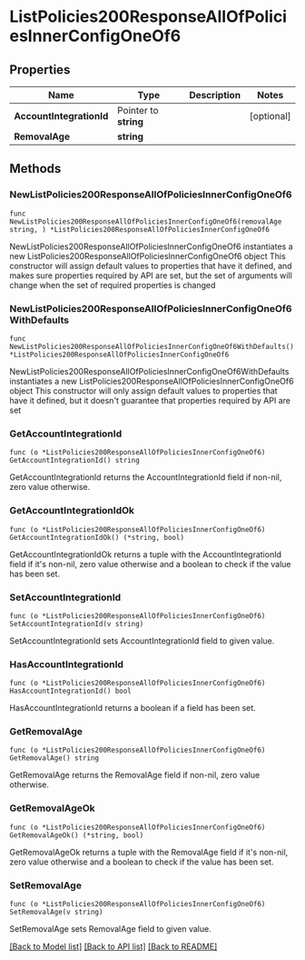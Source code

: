 # ListPolicies200ResponseAllOfPoliciesInnerConfigOneOf6

## Properties

Name | Type | Description | Notes
------------ | ------------- | ------------- | -------------
**AccountIntegrationId** | Pointer to **string** |  | [optional] 
**RemovalAge** | **string** |  | 

## Methods

### NewListPolicies200ResponseAllOfPoliciesInnerConfigOneOf6

`func NewListPolicies200ResponseAllOfPoliciesInnerConfigOneOf6(removalAge string, ) *ListPolicies200ResponseAllOfPoliciesInnerConfigOneOf6`

NewListPolicies200ResponseAllOfPoliciesInnerConfigOneOf6 instantiates a new ListPolicies200ResponseAllOfPoliciesInnerConfigOneOf6 object
This constructor will assign default values to properties that have it defined,
and makes sure properties required by API are set, but the set of arguments
will change when the set of required properties is changed

### NewListPolicies200ResponseAllOfPoliciesInnerConfigOneOf6WithDefaults

`func NewListPolicies200ResponseAllOfPoliciesInnerConfigOneOf6WithDefaults() *ListPolicies200ResponseAllOfPoliciesInnerConfigOneOf6`

NewListPolicies200ResponseAllOfPoliciesInnerConfigOneOf6WithDefaults instantiates a new ListPolicies200ResponseAllOfPoliciesInnerConfigOneOf6 object
This constructor will only assign default values to properties that have it defined,
but it doesn't guarantee that properties required by API are set

### GetAccountIntegrationId

`func (o *ListPolicies200ResponseAllOfPoliciesInnerConfigOneOf6) GetAccountIntegrationId() string`

GetAccountIntegrationId returns the AccountIntegrationId field if non-nil, zero value otherwise.

### GetAccountIntegrationIdOk

`func (o *ListPolicies200ResponseAllOfPoliciesInnerConfigOneOf6) GetAccountIntegrationIdOk() (*string, bool)`

GetAccountIntegrationIdOk returns a tuple with the AccountIntegrationId field if it's non-nil, zero value otherwise
and a boolean to check if the value has been set.

### SetAccountIntegrationId

`func (o *ListPolicies200ResponseAllOfPoliciesInnerConfigOneOf6) SetAccountIntegrationId(v string)`

SetAccountIntegrationId sets AccountIntegrationId field to given value.

### HasAccountIntegrationId

`func (o *ListPolicies200ResponseAllOfPoliciesInnerConfigOneOf6) HasAccountIntegrationId() bool`

HasAccountIntegrationId returns a boolean if a field has been set.

### GetRemovalAge

`func (o *ListPolicies200ResponseAllOfPoliciesInnerConfigOneOf6) GetRemovalAge() string`

GetRemovalAge returns the RemovalAge field if non-nil, zero value otherwise.

### GetRemovalAgeOk

`func (o *ListPolicies200ResponseAllOfPoliciesInnerConfigOneOf6) GetRemovalAgeOk() (*string, bool)`

GetRemovalAgeOk returns a tuple with the RemovalAge field if it's non-nil, zero value otherwise
and a boolean to check if the value has been set.

### SetRemovalAge

`func (o *ListPolicies200ResponseAllOfPoliciesInnerConfigOneOf6) SetRemovalAge(v string)`

SetRemovalAge sets RemovalAge field to given value.



[[Back to Model list]](../README.md#documentation-for-models) [[Back to API list]](../README.md#documentation-for-api-endpoints) [[Back to README]](../README.md)


